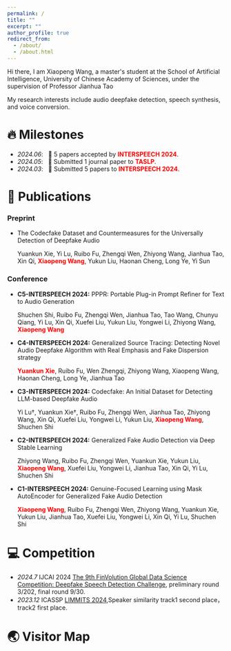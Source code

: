 ```yaml
---
permalink: /
title: ""
excerpt: ""
author_profile: true
redirect_from: 
  - /about/
  - /about.html
---
```




<span class='anchor' id='about-me'></span>

Hi there, I am Xiaopeng Wang, a master's student at the School of Artificial Intelligence, University of Chinese Academy of Sciences, under the supervision of Professor Jianhua Tao

My research interests include audio deepfake detection, speech synthesis, and voice conversion.


# 🔥 Milestones
- *2024.06*: &nbsp; 🎉 5 papers accepted by <span style="color: red; font-weight: bold;">INTERSPEECH 2024</span>.
- *2024.05*: &nbsp; 📣 Submitted 1 journal paper to <span style="color: red; font-weight: bold;">TASLP</span>.
- *2024.03*: &nbsp; 📣 Submitted 5 papers to <span style="color: red; font-weight: bold;">INTERSPEECH 2024</span>.

# 📝 Publications 

### Preprint
- The Codecfake Dataset and Countermeasures for the Universally Detection of Deepfake Audio

  Yuankun Xie, Yi Lu, Ruibo Fu, Zhengqi Wen, Zhiyong Wang, Jianhua Tao, Xin Qi, <span style="color: red; font-weight: bold;">Xiaopeng Wang</span>, Yukun Liu, Haonan Cheng, Long Ye, Yi Sun



### Conference

- **C5-INTERSPEECH 2024:** PPPR: Portable Plug-in Prompt Refiner for Text to Audio Generation
  
  Shuchen Shi, Ruibo Fu, Zhengqi Wen, Jianhua Tao, Tao Wang, Chunyu Qiang, Yi Lu, Xin Qi, Xuefei Liu, Yukun Liu, Yongwei Li, Zhiyong Wang, <span style="color: red; font-weight: bold;">Xiaopeng Wang</span>

- **C4-INTERSPEECH 2024:** Generalized Source Tracing: Detecting Novel Audio Deepfake Algorithm with Real Emphasis and Fake Dispersion strategy
  
  <span style="color: red; font-weight: bold;">Yuankun Xie</span>, Ruibo Fu, Wen Zhengqi, Zhiyong Wang, Xiaopeng Wang, Haonan Cheng, 
Long Ye, Jianhua Tao

- **C3-INTERSPEECH 2024:** Codecfake: An Initial Dataset for Detecting LLM-based Deepfake Audio
  
  Yi Lu†, Yuankun Xie†, Ruibo Fu, Zhengqi Wen, Jianhua Tao, Zhiyong Wang, Xin Qi,
  Xuefei Liu, Yongwei Li, Yukun Liu, <span style="color: red; font-weight: bold;">Xiaopeng Wang</span>, Shuchen Shi


- **C2-INTERSPEECH 2024:** Generalized Fake Audio Detection via Deep Stable Learning

  Zhiyong Wang, Ruibo Fu, Zhengqi Wen, Yuankun Xie, Yukun Liu, <span style="color: red; font-weight: bold;">Xiaopeng Wang</span>, Xuefei Liu, Yongwei Li, Jianhua Tao, Xin Qi, Yi Lu, Shuchen Shi


- **C1-INTERSPEECH 2024:** Genuine-Focused Learning using Mask AutoEncoder for Generalized Fake Audio Detection

  <span style="color: red; font-weight: bold;">Xiaopeng Wang</span>, Ruibo Fu, Zhengqi Wen, Zhiyong Wang, Yuankun Xie, Yukun Liu, Jianhua Tao, Xuefei Liu, Yongwei Li, Xin Qi, Yi Lu, Shuchen Shi






# 💻 Competition
- *2024.7* IJCAI 2024 [The 9th FinVolution Global Data Science Competition: Deepfake Speech Detection Challenge](https://ai.ppdai.com/mirror/goToMirrorDetailSix?mirrorId=34&tabindex=2), preliminary round 3/202, final round 9/30.
- *2023.12* ICASSP [LIMMITS 2024](https://sites.google.com/view/limmits24/results),Speaker similarity track1 second place，track2 first place.


# 🌏 Visitor Map
<script type="text/javascript" src="//rf.revolvermaps.com/0/0/6.js?i=5mknqm5t6zr&amp;m=7&amp;c=e63100&amp;cr1=ffffff&amp;f=arial&amp;l=0&amp;bv=90&amp;lx=-420&amp;ly=420&amp;hi=20&amp;he=7&amp;hc=a8ddff&amp;rs=80" async="async"></script>
